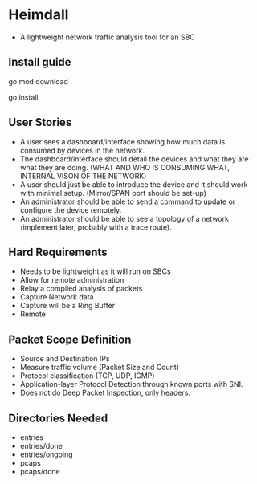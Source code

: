 # Heimdall
* A lightweight network traffic analysis tool for an SBC


## Install guide

go mod download

go install



## User Stories
* A user sees a dashboard/interface showing how much data is consumed by devices in the network.
* The dashboard/interface should detail the devices and what they are what they are doing. (WHAT AND WHO IS CONSUMING WHAT, INTERNAL VISON OF THE NETWORK) 
* A user should just be able to introduce the device and it should work with minimal setup. (Mirror/SPAN port should be set-up)
* An administrator should be able to send a command to update or configure the device remotely.
* An administrator should be able to see a topology of a network (implement later, probably with a trace route).

## Hard Requirements
* Needs to be lightweight as it will run on SBCs
* Allow for remote administration
* Relay a compiled analysis of packets
* Capture Network data
* Capture will be a Ring Buffer
* Remote 

## Packet Scope Definition
* Source and Destination IPs
* Measure traffic volume (Packet Size and Count)
* Protocol classification (TCP, UDP, ICMP)
* Application-layer Protocol Detection through known ports with SNI.
* Does not do Deep Packet Inspection, only headers.


## Directories Needed

* entries
* entries/done
* entries/ongoing
* pcaps
* pcaps/done